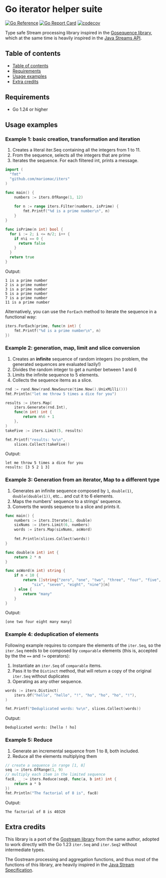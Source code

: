 # Go iterator helper suite

[![Go Reference](https://pkg.go.dev/badge/github.com/mariomac/iters.svg)](https://pkg.go.dev/github.com/mariomac/iters)
[![Go Report Card](https://goreportcard.com/badge/github.com/mariomac/iters)](https://goreportcard.com/report/github.com/mariomac/iters)
[![codecov](https://codecov.io/github/mariomac/iters/graph/badge.svg?token=D3C6Y3OCXZ)](https://codecov.io/github/mariomac/iters)

Type safe Stream processing library inspired in the
[Gosequence library](https://github.com/mariomac/gosequence), which at the same time is heavily inspired in
the [Java Streams API](https://docs.oracle.com/javase/8/docs/api/java/util/sequence/Stream.html).

## Table of contents

* [Table of contents](#table-of-contents)
* [Requirements](#requirements)
* [Usage examples](#usage-examples)
* [Extra credits](#extra-credits)

## Requirements

* Go 1.24 or higher

## Usage examples

### Example 1: basic creation, transformation and iteration

1. Creates a literal iter.Seq containing all the integers from 1 to 11.
2. From the sequence, selects all the integers that are prime
3. Iterates the sequence. For each filtered int, prints a message.

```go
import (
  "fmt"
  "github.com/mariomac/iters"
)

func main() {
    numbers := iters.OfRange(1, 12)
    
    for n := range iters.Filter(numbers, isPrime) {
        fmt.Printf("%d is a prime number\n", n)
    }
}

func isPrime(n int) bool {
  for i := 2; i <= n/2; i++ {
    if n%i == 0 {
      return false
    }
  }
  return true
}
```

Output: 
```
1 is a prime number
2 is a prime number
3 is a prime number
5 is a prime number
7 is a prime number
11 is a prime number
```

Alternatively, you can use the `ForEach` method to iterate the sequence in a functional way:

```go
iters.ForEach(prime, func(n int) {
    fmt.Printf("%d is a prime number\n", n)
})
```

### Example 2: generation, map, limit and slice conversion

1. Creates an **infinite** sequence of random integers (no problem, the generated sequences are evaluated lazily!)
2. Divides the random integer to get a number between 1 and 6
3. Limits the infinite sequence to 5 elements.
4. Collects the sequence items as a slice.

```go
rnd := rand.New(rand.NewSource(time.Now().UnixMilli()))
fmt.Println("let me throw 5 times a dice for you")

results := iters.Map(
    iters.Generate(rnd.Int),
    func(n int) int {
        return n%6 + 1
    },
)
takeFive := iters.Limit(5, results)

fmt.Printf("results: %v\n",
	slices.Collect(takeFive))
```

Output:
```
let me throw 5 times a dice for you
results: [3 5 2 1 3]
```

### Example 3: Generation from an iterator, Map to a different type

1. Generates an infinite sequence composed by `1`, `double(1)`, `double(double(1))`, etc...
   and cut it to 6 elements.
2. Maps the numbers' sequence to a strings' sequence.
3. Converts the words sequence to a slice and prints it.


```go
func main() {
    numbers := iters.Iterate(1, double)
    sixNums := iters.Limit(6, numbers)
    words := iters.Map(sixNums, asWord)
    
    fmt.Println(slices.Collect(words))
}

func double(n int) int {
    return 2 * n
}

func asWord(n int) string {
    if n < 10 {
        return []string{"zero", "one", "two", "three", "four", "five",
            "six", "seven", "eight", "nine"}[n]
    } else {
        return "many"
    }
}
```

Output:
```
[one two four eight many many]
```

### Example 4: deduplication of elements

Following example requires to compare the elements of the `iter.Seq`, so the `iter.Seq` needs to be
composed by `comparable` elements (this is, accepted by the the `==` and `!=` operators):

1. Instantiate an `iter.Seq` of `comparable` items.
2. Pass it to the `Distinct` method, that will return a copy of the original `iter.Seq` without
   duplicates
3. Operating as any other sequence.

```go
words := iters.Distinct(
    iters.Of("hello", "hello", "!", "ho", "ho", "ho", "!"),
)

fmt.Printf("Deduplicated words: %v\n", slices.Collect(words))
```

Output:

```
Deduplicated words: [hello ! ho]
```

### Example 5: Reduce

1. Generate an incremental sequence from 1 to 8, both included.
2. Reduce all the elements multiplying them

```go
// create a sequence in range [1, 8]
seq := iters.OfRange(1, 9)
// multiply each item in the limited sequence
fac8, _ := iters.Reduce(seq8, func(a, b int) int {
    return a * b
})
fmt.Println("The factorial of 8 is", fac8)
```

Output: 

```
The factorial of 8 is 40320
```

## Extra credits

This library is a port of the [Gostream library](https://github.com/mariomac/gostream) from the same
author, adopted to work directly with the Go 1.23 `iter.Seq` and `iter.Seq2` without
intermediate types.

The Gostream processing and aggregation functions, and thus most of the functions of this library,
are heavily inspired in the
[Java Stream Specification](https://docs.oracle.com/javase/8/docs/api/java/util/sequence/Stream.html).

